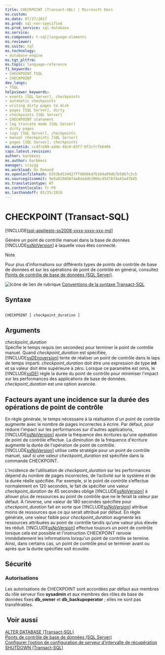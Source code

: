 ```yaml
---
title: CHECKPOINT (Transact-SQL) | Microsoft Docs
ms.custom: 
ms.date: 07/27/2017
ms.prod: sql-non-specified
ms.prod_service: sql-database
ms.service: 
ms.component: t-sql|language-elements
ms.reviewer: 
ms.suite: sql
ms.technology:
- database-engine
ms.tgt_pltfrm: 
ms.topic: language-reference
f1_keywords:
- CHECKPOINT_TSQL
- CHECKPOINT
dev_langs:
- TSQL
helpviewer_keywords:
- events [SQL Server], checkpoints
- automatic checkpoints
- writing dirty pages to disk
- pages [SQL Server], dirty
- checkpoints [SQL Server]
- CHECKPOINT statement
- log truncate mode [SQL Server]
- dirty pages
- logs [SQL Server], checkpoints
- manual checkpoints [SQL Server]
- pages [SQL Server], checkpoints
ms.assetid: ccdfc689-ad4e-44c0-83f7-0f2cfcfb6406
caps.latest.revision: 
author: barbkess
ms.author: barbkess
manager: craigg
ms.workload: On Demand
ms.openlocfilehash: 6353bd534827ff9066bd7b184a09d67b5867c3cb
ms.sourcegitcommit: 9e6a029456f4a8daddb396bc45d7874a43a47b45
ms.translationtype: HT
ms.contentlocale: fr-FR
ms.lasthandoff: 01/25/2018
---
```

# <a name="checkpoint-transact-sql"></a>CHECKPOINT (Transact-SQL)
[!INCLUDE[tsql-appliesto-ss2008-xxxx-xxxx-xxx-md](../../includes/tsql-appliesto-ss2008-xxxx-xxxx-xxx-md.md)]

  Génère un point de contrôle manuel dans la base de données [!INCLUDE[ssNoVersion](../../includes/ssnoversion-md.md)] à laquelle vous êtes connecté.  
  
> [!NOTE]  
>  Pour plus d’informations sur différents types de points de contrôle de base de données et sur les opérations de point de contrôle en général, consultez [Points de contrôle de base de données &#40;SQL Server&#41;](../../relational-databases/logs/database-checkpoints-sql-server.md).  
  
 ![Icône de lien de rubrique](../../database-engine/configure-windows/media/topic-link.gif "Icône lien de rubrique") [Conventions de la syntaxe Transact-SQL](../../t-sql/language-elements/transact-sql-syntax-conventions-transact-sql.md)  
  
## <a name="syntax"></a>Syntaxe  
  
```  
  
CHECKPOINT [ checkpoint_duration ]  
```  
  
## <a name="arguments"></a>Arguments  
 *checkpoint_duration*  
 Spécifie le temps requis (en secondes) pour terminer le point de contrôle manuel. Quand *checkpoint_duration* est spécifiée, [!INCLUDE[ssDEnoversion](../../includes/ssdenoversion-md.md)] tente de réaliser un point de contrôle dans le laps de temps imparti. *checkpoint_duration* doit être une expression de type **int** et sa valeur doit être supérieure à zéro. Lorsque ce paramètre est omis, le [!INCLUDE[ssDE](../../includes/ssde-md.md)] règle la durée du point de contrôle pour minimiser l'impact sur les performances des applications de base de données. *checkpoint_duration* est une option avancée.  
  
## <a name="factors-affecting-the-duration-of-checkpoint-operations"></a>Facteurs ayant une incidence sur la durée des opérations de point de contrôle  
 En règle générale, le temps nécessaire à la réalisation d'un point de contrôle augmente avec le nombre de pages incorrectes à écrire. Par défaut, pour réduire l'impact sur les performances sur d'autres applications, [!INCLUDE[ssNoVersion](../../includes/ssnoversion-md.md)] ajuste la fréquence des écritures qu'une opération de point de contrôle effectue. La diminution de la fréquence d'écriture augmente la durée de l'opération de point de contrôle. [!INCLUDE[ssNoVersion](../../includes/ssnoversion-md.md)] utilise cette stratégie pour un point de contrôle manuel, sauf si une valeur *checkpoint_duration* est spécifiée dans la commande CHECKPOINT.  
  
 L’incidence de l’utilisation de *checkpoint_duration* sur les performances dépend du nombre de pages incorrectes, de l’activité sur le système et de la durée réelle spécifiée. Par exemple, si le point de contrôle s’effectue normalement en 120 secondes, le fait de spécifier une valeur *checkpoint_duration* de 45 secondes oblige [!INCLUDE[ssNoVersion](../../includes/ssnoversion-md.md)] à allouer plus de ressources au point de contrôle que ne le ferait la valeur par défaut. À l’inverse, une valeur de 180 secondes spécifiée pour *checkpoint_duration* fait en sorte que [!INCLUDE[ssNoVersion](../../includes/ssnoversion-md.md)] attribue moins de ressources que ce qui serait attribué par défaut. En règle générale, une valeur faible pour *checkpoint_duration* augmente les ressources attribuées au point de contrôle tandis qu’une valeur plus élevée les réduit. [!INCLUDE[ssNoVersion](../../includes/ssnoversion-md.md)] effectue toujours un point de contrôle lorsque cela est possible et l'instruction CHECKPOINT renvoie immédiatement les informations lorsqu'un point de contrôle se termine. Ainsi, dans certains cas, un point de contrôle peut se terminer avant ou après que la durée spécifiée soit écoulée.  
  
##  <a name="Security"></a> Sécurité  
  
### <a name="permissions"></a>Autorisations  
 Les autorisations de CHECKPOINT sont accordées par défaut aux membres du rôle serveur fixe **sysadmin** et aux membres des rôles de base de données fixes **db_owner** et **db_backupoperator** ; elles ne sont pas transférables.  
  
## <a name="see-also"></a> Voir aussi  
 [ALTER DATABASE &#40;Transact-SQL&#41;](../../t-sql/statements/alter-database-transact-sql.md)   
 [Points de contrôle de base de données &#40;SQL Server&#41;](../../relational-databases/logs/database-checkpoints-sql-server.md)   
 [Configurer l’option de configuration de serveur d’intervalle de récupération](../../database-engine/configure-windows/configure-the-recovery-interval-server-configuration-option.md)   
 [SHUTDOWN &#40;Transact-SQL&#41;](../../t-sql/language-elements/shutdown-transact-sql.md)  
  
  
